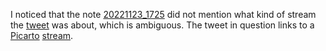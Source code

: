 I noticed that the note [20221123_1725](20221123_1725.md) did not mention what kind of stream the [tweet](https://twitter.com/exodrifter/status/706537770399899648) was about, which is ambiguous. The tweet in question links to a [Picarto](../notes/picarto.md) [stream](../notes/streaming-activity.md).
